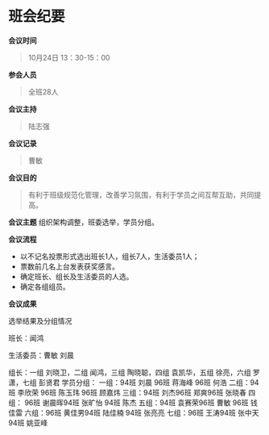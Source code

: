 # 班会纪要

**会议时间**
> 10月24日 13：30-15：00

**参会人员**
> 全班28人

**会议主持**
> 陆志强

**会议记录**

> 曹敏

**会议目的**
> 有利于班级规范化管理，改善学习氛围，有利于学员之间互帮互助，共同提高。

**会议主题**
组织架构调整，班委选举，学员分组。

**会议流程**
- 以不记名投票形式选出班长1人，组长7人，生活委员1人；
- 票数前几名上台发表获奖感言。
- 确定班长、组长及生活委员的人选。
- 确定各组组员。

**会议成果**

选举结果及分组情况

班长：闻鸿 

生活委员：曹敏 刘晨

组长：一组 刘晓卫，二组 闻鸿，三组 陶晓聪，四组 袁凯华，五组 徐亮，六组 罗潇，七组 彭贤君
学员分组：
一组：94班 刘晨  96班 蒋海峰 96班 何浩
二组：94班 李欣荣 96班 陈玉玮	96班 顾嘉炜
三组：94班 刘杰96班 郑爽96班 张晓春
四组：	96班 谢晨晖94班 张旷怡	94班 陈杰
五组：94班 袁赛荣96班 曹敏 96班 钱佳雷
六组：96班 黄佳男94班 陆佳楠 94班 张亮亮
七组：96班 王涛94班 张中天94班 姚亚峰

